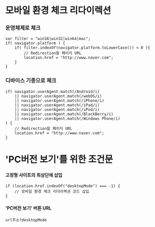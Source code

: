 # 모바일 환경 체크 리다이렉션

### 운영체제로 체크
~~~~
var filter = "win16|win32|win64|mac";
if( navigator.platform ) {
    if( filter.indexOf(navigator.platform.toLowerCase()) < 0 ){
        // Redirection할 페이지 URL
        location.href = "http://www.naver.com";
    }
}
~~~~

### 디바이스 기종으로 체크
~~~~
if( navigator.userAgent.match(/Android/i)
    || navigator.userAgent.match(/webOS/i)
    || navigator.userAgent.match(/iPhone/i)
    || navigator.userAgent.match(/iPad/i)
    || navigator.userAgent.match(/iPod/i)
    || navigator.userAgent.match(/BlackBerry/i)
    || navigator.userAgent.match(/Windows Phone/i)
) {
    // Redirection할 페이지 URL
    location.href = "http://www.naver.com";
}
~~~~

# 'PC버전 보기'를 위한 조건문

#### 고정형 사이트의 최상단에 삽입
~~~~
if (location.href.indexOf("desktopMode") === -1) {
    // 모바일 환경 체크 리다이렉션 코드 삽입
}
~~~~

#### 'PC버전 보기' 버튼 URL
~~~~
url주소?desktopMode
~~~~
